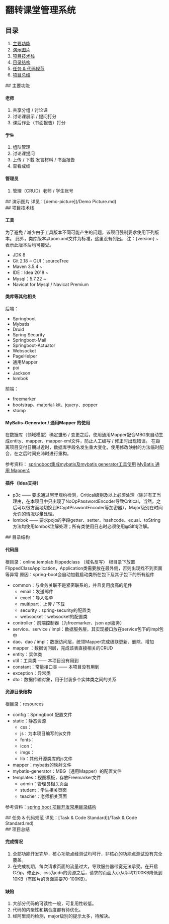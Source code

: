 # 翻转课堂管理系统

## 目录
1. [主要功能](#main-function)
2. [演示图片](#demo-picture)
3. [项目技术栈](#project-tech-stack)
4. [目录结构](#directory-structure)
5. [任务 & 代码规范](#task-and-code-standard)
6. [项目总结](#project-summary)

<div id = "main-function" />
## 主要功能 

#### 老师

1. 共享分组 / 讨论课
2. 讨论课展示 / 提问打分
3. 课后作业（书面报告）打分

#### 学生

1. 组队管理
2. 讨论课提问
3. 上传 / 下载  发言材料 / 书面报告
4. 查看成绩

#### 管理员

1. 管理（CRUD）老师 / 学生账号

<div id = "demo-picture" />
## 演示图片 
详见：[demo-picture](/Demo Picture.md)

<div id = "project-tech-stack" />
## 项目技术栈 

#### 工具

为了避免 / 减少由于工具版本不同可能产生的问题，该项目强制要求使用下列版本。
此外，类库版本以pom.xml文件为标准，这里没有列出。
注：{version} ~ 表示此版本后均可接受。

+ JDK 8
+ Git 2.18 ~    GUI：sourceTree
+ Maven 3.5.4 ~
+ IDE：Idea 2018 ~
+ Mysql：5.7.22 ~
+ Navicat for Mysql / Navicat Premium

#### 类库等其他相关

后端：
+ Springboot 
+ Mybatis
+ Druid
+ Spring Security
+ Springboot-Mail
+ Springboot-Actuator
+ Websocket
+ PageHelper
+ 通用Mapper
+ poi
+ Jackson
+ lombok



前端：

+ freemarker
+ bootstrap、material-kit、jquery、popper
+ stomp

#### MyBatis-Generator / 通用Mapper 的使用

在数据库（领域模型）确定雏形 / 变更之后，使用通用Mapper配合MBG来自动生成entity、mapper、mapper-xml文件，防止人工编写 / 修正时出现错误。
在距离项目交付日期过近时，数据库字段名发生重大变化，使用修改映射的方法临时配合，在之后时间充沛时进行重构。

参考资料：
[springboot集成mybatis及mybatis generator工具使用](https://blog.csdn.net/travellersy/article/details/78620247)
[MyBatis 通用 Mapper4](https://github.com/abel533/Mapper/wiki)

#### 插件（Idea支持）

+ p3c —— 要求通过阿里规约检测，Critical级别及以上必须处理（除非有正当理由，在本项目中只出现了NoOpPasswordEncoder导致Critical，当然，之后可以很方面地切换到BCyptPsswordEncoder等加密器）。Major级别在时间允许的情况尽量处理。
+ lombok —— 要求pojo的字段getter、setter、hashcode、equal、toString方法均使用lombok注解处理；所有类使用日志时必须使用@Slf4j注解。

<div id = "directory-structure" />
## 目录结构

#### 代码层

根目录：online.templab.flippedclass （域名反写）
根目录下放置FlippedClassApplication，Application类需要放在最外侧，否则出现找不到页面等异常
原因：spring-boot会自动加载启动类所在包下及其子包下的所有组件

+ common：与业务关联不是紧密联系的，并且复用度高的组件
  + email：发送邮件
  + excel：导入名单
  + multipart：上传 / 下载
  + security：spring-security的配置类
  + websocket：websocket的配置类
+ controller：前端控制器（为freemarker、json api服务）
+ service、service / impl：数据服务层，其实现接口放在service包下的impl包中
+ dao、dao / impl：数据访问层，统领Mapper完成级联更新、删除、增加
+ mapper ：数据访问层，完成该表直接相关的CRUD
+ entity：实体类
+ util：工具类 —— 本项目没有用到
+ constant：常量接口类 —— 本项目没有用到
+ exception：异常类
+ dto：数据传输对象，用于封装多个实体类之间的关系

  
#### 资源目录结构
根目录：resources

+ config：Springboot 配置文件
+ static：静态资源
   + css：
   + js：为本项目编写的js文件
   + fonts：
   + icon：
   + imgs：
   + lib：其他开源类库的js文件
+ mapper：mybatis的映射文件
+ mybatis-generator：MBG（通用Mapper）的配置文件
+ templates：视图模板，存放Freemarker文件
   + admin：管理员相关页面
   + student：学生相关页面
   + teacher：老师相关页面


参考资料：[spring boot 项目开发常用目录结构](https://blog.csdn.net/Auntvt/article/details/80381756)

<div id = "task-and-code-standard" />
## 任务 & 代码规范 
详见：[Task & Code Standard](/Task & Code Standard.md)

<div id = "project-summary" />
## 项目总结 

#### 完成情况
1. 全部功能开发完毕，核心功能点经测试均可行，非核心的功能点测试没有完全覆盖。
2. 在完成初期，每次请求页面的流量过大，导致服务器带宽无法承受。在开启GZip，修正js、css为cdn的资源之后，请求的页面大小从平均1200KB降低到10KB（有图片的页面需要70-100KB）。

#### 缺陷
1. 大部分代码的可读性一般，可复用性较低。
2. 代码的内聚性和耦合度都有待优化。
3. 经阿里规约检测，major级别的提示太多，待解决。
